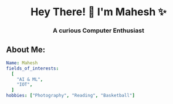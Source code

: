 <!-- - 👋 Hi, I’m @mahendrakarmahesh
- 👀 I’m interested in Computers 
- 🌱 I’m currently learning C lang,..
- 💞️ I’m looking to collaborate on ...
- 📫 How to reach me ... -->

<h1 align="center">Hey There! 👋 I'm Mahesh ✨</h1>
<h3 align="center">A curious Computer Enthusiast</h3>
<h2>About Me:</h2>

```yaml
Name: Mahesh
fields_of_interests:
  [
    "AI & ML",
    "IOT",
  ]
hobbies: ["Photography", "Reading", "Basketball"]
```



<!---
mahendrakarmahesh/mahendrakarmahesh is a ✨ special ✨ repository because its `README.md` (this file) appears on your GitHub profile.
You can click the Preview link to take a look at your changes.
--->

